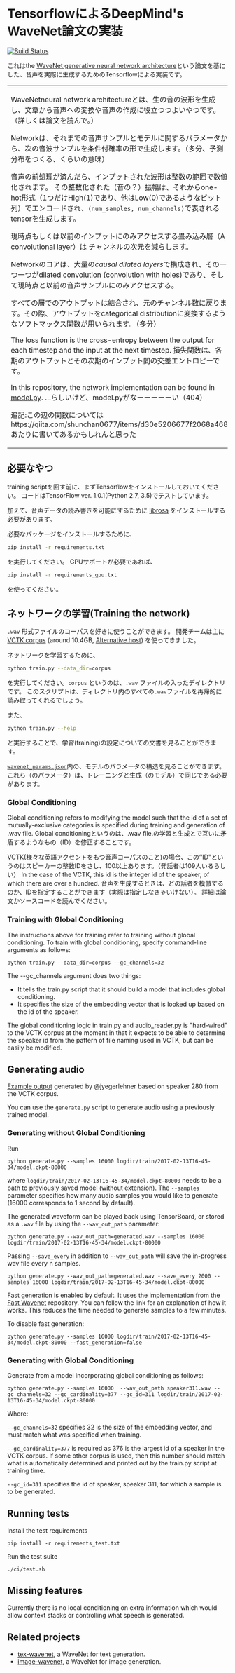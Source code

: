 # TensorflowによるDeepMind's WaveNet論文の実装

[![Build Status](https://travis-ci.org/ibab/tensorflow-wavenet.svg?branch=master)](https://travis-ci.org/ibab/tensorflow-wavenet)

これはthe [WaveNet generative neural
network architecture](https://deepmind.com/blog/wavenet-generative-model-raw-audio/)という論文を基にした、音声を実際に生成するためのTensorflowによる実装です。


<table style="border-collapse: collapse">
<tr>
<td>
<p>
WaveNetneural network architectureとは、生の音の波形を生成し、文章から音声への変換や音声の作成に役立つつよいやつです。（詳しくは論文を読んで。）
</p>
<p>
Networkは、それまでの音声サンプルとモデルに関するパラメータから、次の音波サンプルを条件付確率の形で生成します。（多分、予測分布をつくる、くらいの意味）
</p>
<p>
音声の前処理が済んだら、インプットされた波形は整数の範囲で数値化されます。
その整数化された（音の？）振幅は、それからone-hot形式（1つだけHigh(1)であり、他はLow(0)であるようなビット列）でエンコードされ、<code>(num_samples, num_channels)</code>で表されるtensorを生成します。
</p>
<p>
現時点もしくは以前のインプットにのみアクセスする畳み込み層（A convolutional layer）は チャンネルの次元を減らします。
</p>
<p>
Networkのコアは、大量の<em>causal dilated layers</em>で構成され、その一つ一つがdilated convolution (convolution with holes)であり、そして現時点と以前の音声サンプルにのみアクセスする。
</p>
<p>
 すべての層でのアウトプットは結合され、元のチャンネル数に戻ります。その際、アウトプットをcategorical distributionに変換するようなソフトマックス関数が用いられます。（多分）
</p>
<p>
The loss function is the cross-entropy between the output for each timestep and the input at the next timestep.
損失関数は、各期のアウトプットとその次期のインプット間の交差エントロピーです。
</p>
<p>
In this repository, the network implementation can be found in <a href="./wavenet/model.py">model.py</a>.
…らしいけど、model.pyがなーーーーーい（404）
</p>
<p>
  追記:この辺の関数については https://qiita.com/shunchan0677/items/d30e5206677f2068a468 あたりに書いてあるかもしれんと思った
</p>
</td>
<td width="300">
<img src="images/network.png" width="300"></img>
</td>
</tr>
</table>

## 必要なやつ

training scriptを回す前に、まずTensorflowをインストールしておいてください。
コードはTensorFlow ver. 1.0.1(Python 2.7, 3.5)でテストしています。

加えて、音声データの読み書きを可能にするために [librosa](https://github.com/librosa/librosa) をインストールする必要があります。

必要なパッケージをインストールするために、
```bash
pip install -r requirements.txt
```
を実行してください。
GPUサポートが必要であれば、
```bash
pip install -r requirements_gpu.txt
```
を使ってください。

## ネットワークの学習(Training the network)

 `.wav` 形式ファイルのコーパスを好きに使うことができます。
開発チームは主に [VCTK corpus](http://homepages.inf.ed.ac.uk/jyamagis/page3/page58/page58.html) (around 10.4GB, [Alternative host](http://www.udialogue.org/download/cstr-vctk-corpus.html)) を使ってきました。

ネットワークを学習するために、
```bash
python train.py --data_dir=corpus
```
を実行してください。`corpus` というのは、`.wav` ファイルの入ったデイレクトリです。
このスクリプトは、ディレクトリ内のすべての`.wav`ファイルを再帰的に読み取ってくれるでしょう。

また、
```bash
python train.py --help
```
と実行することで、学習(training)の設定についての文書を見ることができます。

[`wavenet_params.json`](./wavenet_params.json)内の、モデルのパラメータの構造を見ることができます。
これら（のパラメータ）は、トレーニングと生成（のモデル）で同じである必要があります。

### Global Conditioning
Global conditioning refers to modifying the model such that the id of a set of mutually-exclusive categories is specified during training and generation of .wav file.
Global conditioningというのは、.wav file.の学習と生成とで互いに矛盾するようなもの（ID）を修正することです。

VCTK(様々な英語アクセントをもつ音声コーパスのこと)の場合、この‘‘ID"というのはスピーカーの整数IDをさし、100以上あります。（発話者は109人いるらしい）
In the case of the VCTK, this id is the integer id of the speaker, of which there are over a hundred.
音声を生成するときは、どの話者を模倣するのか、IDを指定することができます（実際は指定しなきゃいけない）。
詳細は論文かソースコードを読んでください。

### Training with Global Conditioning
The instructions above for training refer to training without global conditioning. To train with global conditioning, specify command-line arguments as follows:
```
python train.py --data_dir=corpus --gc_channels=32
```
The --gc_channels argument does two things:
* It tells the train.py script that
it should build a model that includes global conditioning.
* It specifies the
size of the embedding vector that is looked up based on the id of the speaker.

The global conditioning logic in train.py and audio_reader.py is "hard-wired" to the VCTK corpus at the moment in that it expects to be able to determine the speaker id from the pattern of file naming used in VCTK, but can be easily be modified.

## Generating audio

[Example output](https://soundcloud.com/user-731806733/tensorflow-wavenet-500-msec-88k-train-steps)
generated by @jyegerlehner based on speaker 280 from the VCTK corpus.

You can use the `generate.py` script to generate audio using a previously trained model.

### Generating without Global Conditioning
Run
```
python generate.py --samples 16000 logdir/train/2017-02-13T16-45-34/model.ckpt-80000
```
where `logdir/train/2017-02-13T16-45-34/model.ckpt-80000` needs to be a path to previously saved model (without extension).
The `--samples` parameter specifies how many audio samples you would like to generate (16000 corresponds to 1 second by default).

The generated waveform can be played back using TensorBoard, or stored as a
`.wav` file by using the `--wav_out_path` parameter:
```
python generate.py --wav_out_path=generated.wav --samples 16000 logdir/train/2017-02-13T16-45-34/model.ckpt-80000
```

Passing `--save_every` in addition to `--wav_out_path` will save the in-progress wav file every n samples.
```
python generate.py --wav_out_path=generated.wav --save_every 2000 --samples 16000 logdir/train/2017-02-13T16-45-34/model.ckpt-80000
```

Fast generation is enabled by default.
It uses the implementation from the [Fast Wavenet](https://github.com/tomlepaine/fast-wavenet) repository.
You can follow the link for an explanation of how it works.
This reduces the time needed to generate samples to a few minutes.

To disable fast generation:
```
python generate.py --samples 16000 logdir/train/2017-02-13T16-45-34/model.ckpt-80000 --fast_generation=false
```

### Generating with Global Conditioning
Generate from a model incorporating global conditioning as follows:
```
python generate.py --samples 16000  --wav_out_path speaker311.wav --gc_channels=32 --gc_cardinality=377 --gc_id=311 logdir/train/2017-02-13T16-45-34/model.ckpt-80000
```
Where:

`--gc_channels=32` specifies 32 is the size of the embedding vector, and
must match what was specified when training.

`--gc_cardinality=377` is required
as 376 is the largest id of a speaker in the VCTK corpus. If some other corpus
is used, then this number should match what is automatically determined and
printed out by the train.py script at training time.

`--gc_id=311` specifies the id of speaker, speaker 311, for which a sample is
to be generated.

## Running tests

Install the test requirements
```
pip install -r requirements_test.txt
```

Run the test suite
```
./ci/test.sh
```

## Missing features

Currently there is no local conditioning on extra information which would allow
context stacks or controlling what speech is generated.


## Related projects

- [tex-wavenet](https://github.com/Zeta36/tensorflow-tex-wavenet), a WaveNet for text generation.
- [image-wavenet](https://github.com/Zeta36/tensorflow-image-wavenet), a WaveNet for image generation.
